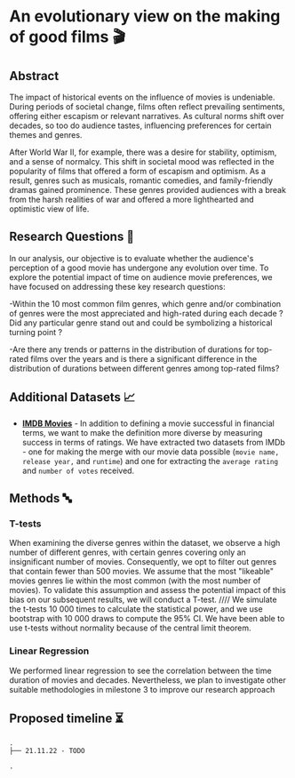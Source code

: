 # An evolutionary view on the making of good films 🎬

## Abstract

The impact of historical events on the influence of movies is undeniable. During periods of societal change, films often reflect prevailing sentiments, offering either escapism or relevant narratives. As cultural norms shift over decades, so too do audience tastes, influencing preferences for certain themes and genres. 

After World War II, for example, there was a desire for stability, optimism, and a sense of normalcy. This shift in societal mood was reflected in the popularity of films that offered a form of escapism and optimism. As a result, genres such as musicals, romantic comedies, and family-friendly dramas gained prominence. These genres provided audiences with a break from the harsh realities of war and offered a more lighthearted and optimistic view of life. 


## Research Questions 🔎

In our analysis, our objective is to evaluate whether the audience's perception of a good movie has undergone any evolution over time. To explore the potential impact of time on audience movie preferences, we have focused on addressing these key research questions:

-Within the 10 most common film genres, which genre and/or combination of genres were the most appreciated and high-rated during each decade ? Did any particular genre stand out and could be symbolizing a historical turning point ? 

-Are there any trends or patterns in the distribution of durations for top-rated films over the years and is there a significant difference in the distribution of durations between different genres among top-rated films?


## Additional Datasets 📈
- [**IMDB Movies**](https://www.imdb.com/interfaces/) - In addition to defining a movie successful in financial terms, we want to make the definition more diverse by measuring success in terms of ratings. We have extracted two datasets from IMDb - one for making the merge with our movie data possible (`movie name,` `release year,` and `runtime`) and one for extracting the `average rating` and `number of votes` received.


## Methods 🔤

### T-tests
When examining the diverse genres within the dataset, we observe a high number of different genres, with certain genres covering only an insignificant number of movies.
Consequently, we opt to filter out genres that contain fewer than 500 movies.
We assume that the most "likeable" movies genres lie within the most common (with the most number of movies).
To validate this assumption and assess the potential impact of this bias on our subsequent results, we will conduct a T-test.
//// We simulate the t-tests 10 000 times to calculate the statistical power, and we use bootstrap with 10 000 draws to compute the 95% CI. We have been able to use t-tests without normality because of the central limit theorem. 

### Linear Regression
We performed linear regression to see the correlation between the time duration of movies and decades. Nevertheless, we plan to investigate other suitable methodologies in milestone 3 to improve our research approach

## Proposed timeline ⏳
```
.
├── 21.11.22 - TODO

.

```
